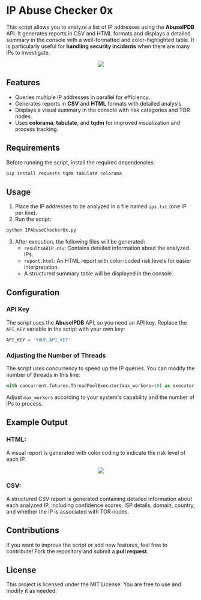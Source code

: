 # IP Abuse Checker 0x

This script allows you to analyze a list of IP addresses using the **AbuseIPDB** API. It generates reports in CSV and HTML formats and displays a detailed summary in the console with a well-formatted and color-highlighted table. It is particularly useful for **handling security incidents** when there are many IPs to investigate.

<p align="center">
<img src=https://imgur.com/k8SFEcn.png">
</p>



## Features

- Queries multiple IP addresses in parallel for efficiency.
- Generates reports in **CSV** and **HTML** formats with detailed analysis.
- Displays a visual summary in the console with risk categories and TOR nodes.
- Uses **colorama**, **tabulate**, and **tqdm** for improved visualization and process tracking.

## Requirements

Before running the script, install the required dependencies:

```bash
pip install requests tqdm tabulate colorama
```

## Usage

1. Place the IP addresses to be analyzed in a file named `ips.txt` (one IP per line).
2. Run the script:

```bash
python IPAbuseChecker0x.py
```

3. After execution, the following files will be generated:
   - `resultsABIP.csv`: Contains detailed information about the analyzed IPs.
   - `report.html`: An HTML report with color-coded risk levels for easier interpretation.
   - A structured summary table will be displayed in the console.

## Configuration

### API Key

The script uses the **AbuseIPDB** API, so you need an API key. Replace the `API_KEY` variable in the script with your own key:

```python
API_KEY = 'YOUR_API_KEY'
```

### Adjusting the Number of Threads

The script uses concurrency to speed up the IP queries. You can modify the number of threads in this line:

```python
with concurrent.futures.ThreadPoolExecutor(max_workers=10) as executor:
```

Adjust `max_workers` according to your system's capability and the number of IPs to process.

## Example Output


### HTML:

A visual report is generated with color coding to indicate the risk level of each IP.

<p align="center">
<img src=https://imgur.com/kAzGLMl.png>
</p>


### CSV:

A structured CSV report is generated containing detailed information about each analyzed IP, including confidence scores, ISP details, domain, country, and whether the IP is associated with TOR nodes.

## Contributions

If you want to improve the script or add new features, feel free to contribute! Fork the repository and submit a **pull request**.

## License

This project is licensed under the MIT License. You are free to use and modify it as needed.


